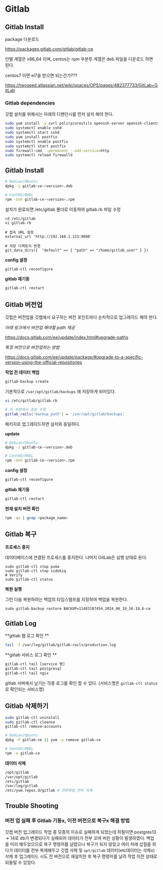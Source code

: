 # Gitlab

## Gitlab Install

package 다운로드

https://packages.gitlab.com/gitlab/gitlab-ce

인텔 계열은 x86_64 이며, centos는 rpm 우분투 계열은 deb 파일을 다운로드 하면 된다.

centos7 이면 el7을 받으면 되는건가???

https://twoseed.atlassian.net/wiki/spaces/OPS/pages/482377733/GitLab+GitLab

### Gitlab dependencies

깃랩 설치를 위해서는 아래의 디펜던시를 먼저 설치 해야 한다.

```sh
sudo yum install -y curl policycoreutils openssh-server openssh-clients
sudo systemctl enable sshd
sudo systemctl start sshd
sudo yum install postfix
sudo systemctl enable postfix
sudo systemctl start postfix
sudo firewall-cmd --permanent --add-service=http
sudo systemctl reload firewalld
```



## Gitlab Install

```sh
# Debian/Ubuntu
dpkg -i gitlab-ce-<version>.deb

# CentOS/RHEL
rpm -Uvh gitlab-ce-<version>.rpm
```


설치가 완료되면 /etc/gitlab 폴더로 이동하여 gitlab.rb 파일 수정

```shell
cd /etc/gitlab 
vi gitlab.rb 

# 접속 URL 설정 
external_url 'http://192.168.1.123:9090' 

# 저장 디렉토리 변경 
git_data_dirs({  "default" => { "path" => "/home/gitlab_user" } })
```


**config 설정**<br/>

```sh
gitlab-ctl reconfigure
```

**gitlab 재기동**<br/>

```sh
gitlab-ctl restart
```



## Gitlab 버전업

깃랩은 버전업을 깃랩에서 요구하는 버전 포인트마다 순차적으로 업그레이드 해야 한다.<br/>

*아래 링크에서 버전업 해야할 path 제공*

https://docs.gitlab.com/ee/update/index.html#upgrade-paths

*특정 버전으로 버전업하는 방법*

https://docs.gitlab.com/ee/update/package/#upgrade-to-a-specific-version-using-the-official-repositories

**작업 전 데이터 백업**

```sh
gitlab-backup create
```

기본적으로 `/var/opt/gitlab/backups` 에 저장하게 되어있다.

```sh
vi /etc/gitlab/gitlab.rb

# 이 부분에서 경로 수정
gitlab_rails['backup_path'] = '/var/opt/gitlab/backups'
```

패키지로 업그레이드하면 설치와 동일하다.

**update**<br/>

```sh
# Debian/Ubuntu
dpkg -i gitlab-ce-<version>.deb

# CentOS/RHEL
rpm -Uvh gitlab-ce-<version>.rpm
```

**config 설정**<br/>

```sh
gitlab-ctl reconfigure
```

**gitlab 재기동**<br/>

```sh
gitlab-ctl restart
```

**현재 설치 버전 확인**<br/>

```sh
rpm -qa | grep <package_name>
```



## Gitlab 복구

**프로세스 중지**<br/>

데이터베이스에 연결된 프로세스를 중지한다. 나머지 GitLab은 실행 상태로 둔다.

```shell
sudo gitlab-ctl stop puma
sudo gitlab-ctl stop sidekiq
# Verify
sudo gitlab-ctl status
```

**복원 실행**<br/>

그런 다음 복원하려는 백업의 타임스탬프를 지정하여 백업을 복원한다.

```shell
sudo gitlab-backup restore BACKUP=11493107454_2024_06_10_16.10.6-ce
```



## Gitlab Log

**gitlab 웹 로그 확인 **

```bash
tail -f /var/log/gitlab/gitlab-rails/production.log
```

**gitlab 서비스 로그 확인 **

```sh
gitlab-ctl tail [service 명]
gitlab-ctl tail postgresql
gitlab-ctl tail ngix
```

gitlab 서버에서 남기는 각종 로그를 확인 할 수 있다. (서비스명은 `gitlab-ctl status` 로 확인되는 서비스명)



## Gitlab 삭제하기

```sh
sudo gitlab-ctl uninstall
sudo gitlab-ctl cleanse
gitlab-ctl remove-accounts

# Debian/Ubuntu
dpkg -P gitlab-ce || yum -y remove gitlab-ce

# CentOS/RHEL
rpm -e gitlab-ce
```

**데이터 삭제**

```sh
/opt/gitlab
/var/opt/gitlab
/etc/gitlab
/var/log/gitlab
/etc/yum.repos.d/gitlab # 관련파일 전부 삭제
```



## Trouble Shooting

### 버전 업 실패 후 Gitlab 기동x, 이전 버전으로 복구x 해결 방법

깃랩 버전 업그레이드 작업 중 모종의 이슈로 실패하게 되었는데 하필이면 postgres13 -> 14로 db가 변경되다가 실패되어 데이터가 전부 꼬여 버린 상황이 발생하였다. 백업을 미리 해두었으므로 복구 명령어를 날렸으나 복구가 되지 않았고 여러 차례 삽질을 하다가 데이터를 전부 복제해두고 깃랩 삭제 및  `opt/gitlab` 데이터(etc데이터는 삭제x) 삭제 후 업그레이드 시도 전 버전으로 재설치한 후 복구 명령어를 날려 작업 이전 상태로 되돌릴 수 있었다.